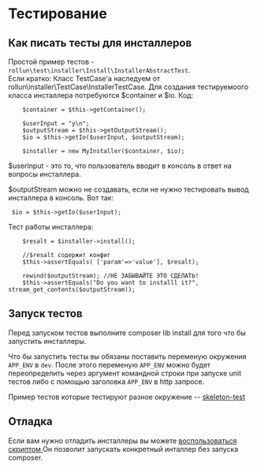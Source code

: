 # Тестирование

## Как писать тесты для инсталлеров
Простой пример тестов - `rollun\test\installer\Install\InstallerAbstractTest`.  
Если кратко:
Класс TestCase'а наследуем от rollun\installer\TestCase\InstallerTestCase. Для создания тестируемоого класса инсталлера потребуются $container и $io. Код:  

        $container = $this->getContainer();

		$userInput = "y\n";
        $outputStream = $this->getOutputStream();
        $io = $this->getIo($userInput, $outputStream);

        $installer = new MyInstaller($container, $io);

$userInput - это то, что пользователь вводит в консоль в ответ на вопросы инсталлера.

$outputStream можно не создавать, если не нужно тестировать вывод инсталлера в консоль. Вот так:

     $io = $this->getIo($userInput);

Тест работы инсталлера:

        $resalt = $installer->install();

        //$resalt содержит конфиг
        $this->assertEquals( ['param'=>'value'], $resalt);

        rewind($outputStream); //НЕ ЗАБЫВАЙТЕ ЭТО СДЕЛАТЬ!
        $this->assertEquals("Do you want to installl it?", stream_get_contents($outputStream));


## Запуск тестов

Перед запуском тестов выполните composer lib install для того что бы запустить инсталлеры.

Что бы запустить тесты вы обязаны поставить переменую окружения `APP_ENV` в `dev`.
После этого переменую `APP_ENV` можно будет переопределить через аргумент командной строки при запуске unit тестов
либо с помощью заголовка `APP_ENV` в http запросе.

Пример тестов которые тестируют разное окружение -- [skeleton-test](https://github.com/rollun-com/rollun-skeleton/tree/master/tests/src/Api)

## Отладка

Если вам нужно отладить инcталлеры вы можете [воспользоваться скриптом ](https://github.com/rollun-com/rollun-installer/blob/master/docs/InstallerSelfCall.md)
Он позволит запускать конкретный инталлер без запуска composer.
